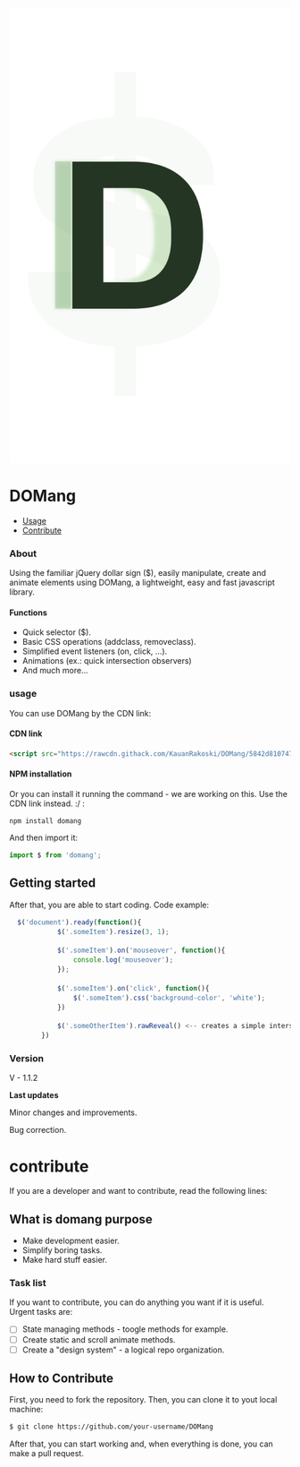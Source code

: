
![Logo](assets/domanglogo.svg)

# DOMang

- [Usage](#usage)
- [Contribute](#contribute)

### About
Using the familiar jQuery dollar sign ($), easily manipulate, create and animate elements using DOMang, a lightweight, easy and fast javascript library.

#### Functions

- Quick selector ($).
- Basic CSS operations (addclass, removeclass).
- Simplified event listeners (on, click, ...).
- Animations (ex.: quick intersection observers)
- And much more...

### usage
You can use DOMang by the CDN link:

#### CDN link
```html
<script src="https://rawcdn.githack.com/KauanRakoski/DOMang/5842d8107474c0ca24c20da3a378832f8aa876f8/script.js"></script>
```

#### NPM installation
Or you can install it running the command - we are working on this. Use the CDN link instead. :/ :

```
npm install domang
```

And then import it:
```javascript
import $ from 'domang';
```

## Getting started
After that, you are able to start coding. Code example:
```javascript
  $('document').ready(function(){
            $('.someItem').resize(3, 1);
            
            $('.someItem').on('mouseover', function(){
                console.log('mouseover');
            });

            $('.someItem').on('click', function(){
                $('.someItem').css('background-color', 'white');
            })

            $('.someOtherItem').rawReveal() <-- creates a simple intersection observer
        })
```


### Version
V - 1.1.2 

**Last updates** 

Minor changes and improvements. 

Bug correction.

# contribute
If you are a developer and want to contribute, read the following lines:

## What is domang purpose
- Make development easier.
- Simplify boring tasks.
- Make hard stuff easier.

### Task list
If you want to contribute, you can do anything you want if it is useful. Urgent tasks are:
-[ ] State managing methods - toogle methods for example.
-[ ] Create static and scroll animate methods.
-[ ] Create a "design system" - a logical repo organization.

## How to Contribute
First, you need to fork the repository. Then, you can clone it to yout local machine:

```bash
$ git clone https://github.com/your-username/DOMang
```
After that, you can start working and, when everything is done, you can make a pull request.